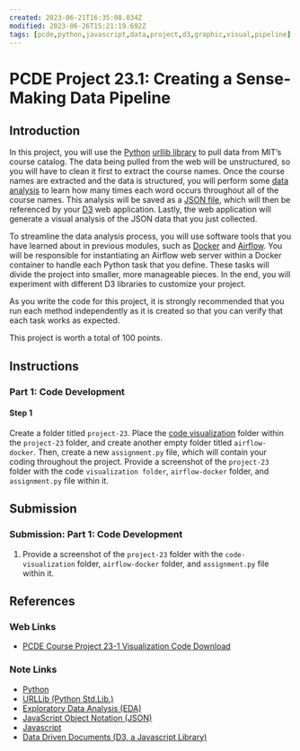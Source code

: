 ```yaml
---
created: 2023-06-21T16:35:08.034Z
modified: 2023-06-26T15:21:19.692Z
tags: [pcde,python,javascript,data,project,d3,graphic,visual,pipeline]
---
```

# PCDE Project 23.1: Creating a Sense-Making Data Pipeline

## Introduction

In this project, you will use the [Python][-py] [urllib library][-py-url] to
pull data from MIT’s course catalog.
The data being pulled from the web will be unstructured,
so you will have to clean it first to extract the course names.
Once the course names are extracted and the data is structured,
you will perform some [data analysis][-eda] to
learn how many times each word occurs throughout all of the course names.
This analysis will be saved as a [JSON file][-json],
which will then be referenced by your [D3][-d3] web application.
Lastly, the web application will generate a visual analysis of
the JSON data that you just collected.

To streamline the data analysis process,
you will use software tools that you have learned about in previous modules,
such as [Docker][-docker] and [Airflow][-py-airflow].
You will be responsible for instantiating an Airflow web server within
a Docker container to handle each Python task that you define.
These tasks will divide the project into smaller, more manageable pieces.
In the end,
you will experiment with different D3 libraries to customize your project.

As you write the code for this project,
it is strongly recommended that you run each method independently as
it is created so that you can verify that each task works as expected.

This project is worth a total of 100 points.

## Instructions

### Part 1: Code Development

#### Step 1

Create a folder titled `project-23`.
Place the [code visualization][pcde-23-1-vis-code-dl] folder within
the `project-23` folder, and create another empty folder titled `airflow-docker`.
Then, create a new `assignment.py` file,
which will contain your coding throughout the project.
Provide a screenshot of the `project-23` folder with
the code `visualization folder`, `airflow-docker` folder,
and `assignment.py` file within it.

## Submission

### Submission: Part 1: Code Development

1. Provide a screenshot of the `project-23` folder with
    the `code-visualization` folder, `airflow-docker` folder,
    and `assignment.py` file within it.

## References

### Web Links

* [PCDE Course Project 23-1 Visualization Code Download][pcde-23-1-vis-code-dl]
<!-- TODO: Once the pastebin service is up and running,
place this code (which will be in the PCDE archive) into it
and change the link to the bin -->
<!-- Hidden References -->
[pcde-23-1-vis-code-dl]: https://classroom.emeritus.org/courses/1412/files/1004584/download "PCDE Course Project 23-1 Visualization Code Download"

### Note Links

* [Python][-py]
* [URLLib (Python Std.Lib.)][-py-url]
* [Exploratory Data Analysis (EDA)][-eda]
* [JavaScript Object Notation (JSON)][-json]
* [Javascript][-js]
* [Data Driven Documents (D3, a Javascript Library)][-d3]

<!-- Hidden References -->
[-py]: python.md "Python"
[-py-url]: python-urllib.md "Python urllib Library"
[-eda]: exploratory-data-analysis.md "Exploratory Data Analysis (EDA)"
[-json]: json.md "JavaScript Object Notation (JSON)"
<!-- [-curl]: curl.md "cURL" -->
[-js]: javascript.md "Javascript"
[-d3]: d3.md "Data Driven Documents (D3, a Javascript Library)"
[-docker]: docker.md "Docker"
[-py-airflow]: python-airflow.md "Python Airflow"
